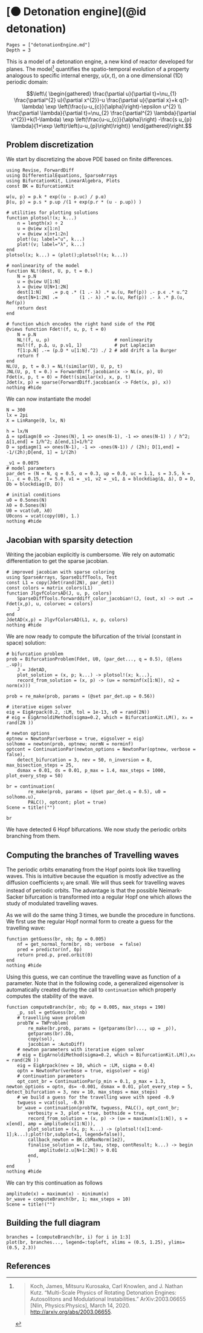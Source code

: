 # [🟠 Detonation engine](@id detonation)

```@contents
Pages = ["detonationEngine.md"]
Depth = 3
```

This is a model of a detonation engine, a new kind of reactor developed for planes.
The model[^Koch] quantifies the spatio-temporal evolution of a property analogous to specific internal energy, $u(x,t)$, on a one dimensional (1D) periodic domain:


$$\left\{
\begin{gathered}
\frac{\partial u}{\partial t}=\nu_{1} \frac{\partial^{2} u}{\partial x^{2}}-u \frac{\partial u}{\partial x}+k q(1-\lambda) \exp \left(\frac{u-u_{c}}{\alpha}\right)-\epsilon u^{2} \\
\frac{\partial \lambda}{\partial t}=\nu_{2} \frac{\partial^{2} \lambda}{\partial x^{2}}+k(1-\lambda) \exp \left(\frac{u-u_{c}}{\alpha}\right) -\frac{s u_{p} \lambda}{1+\exp \left(r\left(u-u_{p}\right)\right)}
\end{gathered}\right.$$

## Problem discretization

We start by discretizing the above PDE based on finite differences.

```@example DETENGINE
using Revise, ForwardDiff
using DifferentialEquations, SparseArrays
using BifurcationKit, LinearAlgebra, Plots
const BK = BifurcationKit

ω(u, p) = p.k * exp((u - p.uc) / p.α)
β(u, p) = p.s * p.up /(1 + exp(p.r * (u - p.up)) )

# utilities for plotting solutions
function plotsol!(x; k...)
	n = length(x) ÷ 2
	u = @view x[1:n]
	v = @view x[n+1:2n]
	plot!(u; label="u", k...)
	plot!(v; label="λ", k...)
end
plotsol(x; k...) = (plot();plotsol!(x; k...))

# nonlinearity of the model
function NL!(dest, U, p, t = 0.)
	N = p.N
	u = @view U[1:N]
	λ = @view U[N+1:2N]
	dest[1:N]    .= p.q .* (1 .- λ) .* ω.(u, Ref(p)) .- p.ϵ .* u.^2
	dest[N+1:2N] .=        (1 .- λ) .* ω.(u, Ref(p)) .- λ .* β.(u, Ref(p))
	return dest
end

# function which encodes the right hand side of the PDE
@views function Fdet!(f, u, p, t = 0)
	N = p.N
	NL!(f, u, p) 						# nonlinearity
	mul!(f, p.Δ, u, p.ν1, 1) 			# put Laplacian
	f[1:p.N] .-= (p.D * u[1:N].^2) ./ 2	# add drift a la Burger
	return f
end
NL(U, p, t = 0.) = NL!(similar(U), U, p, t)
JNL(U, p, t = 0.) = ForwardDiff.jacobian(x -> NL(x, p), U)
Fdet(x, p, t = 0) = Fdet!(similar(x), x, p, t)
Jdet(x, p) = sparse(ForwardDiff.jacobian(x -> Fdet(x, p), x))
nothing #hide
```

We can now instantiate the model

```@example DETENGINE
N = 300
lx = 2pi
X = LinRange(0, lx, N)

h = lx/N
Δ = spdiagm(0 => -2ones(N), 1 => ones(N-1), -1 => ones(N-1) ) / h^2; Δ[1,end] = 1/h^2; Δ[end,1]=1/h^2
D = spdiagm(1 => ones(N-1), -1 => -ones(N-1)) / (2h); D[1,end] = -1/(2h);D[end, 1] = 1/(2h)

_ν1 = 0.0075
# model parameters
par_det = (N = N, q = 0.5, α = 0.3, up = 0.0, uc = 1.1, s = 3.5, k = 1., ϵ = 0.15, r = 5.0, ν1 = _ν1, ν2 = _ν1, Δ = blockdiag(Δ, Δ), D = D, Db = blockdiag(D, D))

# initial conditions
u0 = 0.5ones(N)
λ0 = 0.5ones(N)
U0 = vcat(u0, λ0)
U0cons = vcat(copy(U0), 1.)
nothing #hide
```

## Jacobian with sparsity detection

Writing the jacobian explicitly is cumbersome. We rely on automatic differentiation to get the sparse jacobian.

```@example DETENGINE
# improved jacobian with sparse coloring
using SparseArrays, SparseDiffTools, Test
const L1 = copy(Jdet(rand(2N), par_det))
const colors = matrix_colors(L1)
function JlgvfColorsAD(J, u, p, colors)
	SparseDiffTools.forwarddiff_color_jacobian!(J, (out, x) -> out .= Fdet(x,p), u, colorvec = colors)
	J
end
JdetAD(x,p) = JlgvfColorsAD(L1, x, p, colors)
nothing #hide
```

We are now ready to compute the bifurcation of the trivial (constant in space) solution:

```@example DETENGINE
# bifurcation problem
prob = BifurcationProblem(Fdet, U0, (par_det..., q = 0.5), (@lens _.up); 
	J = JdetAD,
	plot_solution = (x, p; k...) -> plotsol!(x; k...),
	record_from_solution = (x, p) -> (u∞ = norminf(x[1:N]), n2 = norm(x)))

prob = re_make(prob, params = (@set par_det.up = 0.56))

# iterative eigen solver
eig = EigArpack(0.2, :LM, tol = 1e-13, v0 = rand(2N))
# eig = EigArnoldiMethod(sigma=0.2, which = BifurcationKit.LM(), x₀ = rand(2N ))

# newton options
optnew = NewtonPar(verbose = true, eigsolver = eig)
solhomo = newton(prob, optnew; normN = norminf)
optcont = ContinuationPar(newton_options = NewtonPar(optnew, verbose = false),
	detect_bifurcation = 3, nev = 50, n_inversion = 8, max_bisection_steps = 25,
	dsmax = 0.01, ds = 0.01, p_max = 1.4, max_steps = 1000, plot_every_step = 50)

br = continuation(
		re_make(prob, params = (@set par_det.q = 0.5), u0 = solhomo.u),
		PALC(), optcont; plot = true)
Scene = title!("")
```

```@example DETENGINE
br
```

We have detected 6 Hopf bifurcations. We now study the periodic orbits branching from them.

## Computing the branches of Travelling waves

The periodic orbits emanating from the Hopf points look like travelling waves. This is intuitive because the equation is mostly advective as the diffusion coefficients $\nu_i$ are small. We will thus seek for travelling waves instead of periodic orbits. The advantage is that the possible Neimark-Sacker bifurcation is transformed into a regular Hopf one which allows the study of modulated travelling waves.

As we will do the same thing 3 times, we bundle the procedure in functions. We first use the regular Hopf normal form to create a guess for the travelling wave:

```@example DETENGINE
function getGuess(br, nb; δp = 0.005)
	nf = get_normal_form(br, nb; verbose  = false)
	pred = predictor(nf, δp)
	return pred.p, pred.orbit(0)
end
nothing #hide
```

Using this guess, we can continue the travelling wave as function of a parameter. Note that in the following code, a generalized eigensolver is automatically created during the call to `continuation` which properly computes the stability of the wave.

```@example DETENGINE
function computeBranch(br, nb; δp = 0.005, max_steps = 190)
	_p, sol = getGuess(br, nb)
	# travelling wave problem
	probTW = TWProblem(
		re_make(br.prob, params = (getparams(br)..., up = _p)),
		getparams(br).Db,
		copy(sol),
		jacobian = :AutoDiff)
	# newton parameters with iterative eigen solver
	# eig = EigArnoldiMethod(sigma=0.2, which = BifurcationKit.LM(),x₀ = rand(2N ))
	eig = EigArpack(nev = 10, which = :LM, sigma = 0.4)
	optn = NewtonPar(verbose = true, eigsolver = eig)
	# continuation parameters
	opt_cont_br = ContinuationPar(p_min = 0.1, p_max = 1.3, newton_options = optn, ds= -0.001, dsmax = 0.01, plot_every_step = 5, detect_bifurcation = 3, nev = 10, max_steps = max_steps)
	# we build a guess for the travelling wave with speed -0.9
	twguess = vcat(sol, -0.9)
	br_wave = continuation(probTW, twguess, PALC(), opt_cont_br;
		verbosity = 3, plot = true, bothside = true,
		record_from_solution = (x, p) -> (u∞ = maximum(x[1:N]), s = x[end], amp = amplitude(x[1:N])),
		plot_solution = (x, p; k...) -> (plotsol!(x[1:end-1];k...);plot!(br,subplot=1, legend=false)),
		callback_newton = BK.cbMaxNorm(1e2),
		finalise_solution = (z, tau, step, contResult; k...) -> begin
			amplitude(z.u[N+1:2N]) > 0.01
		end,
		)
end
nothing #hide
```

We can try this continuation as follows

```@example DETENGINE
amplitude(x) = maximum(x) - minimum(x)
br_wave = computeBranch(br, 1; max_steps = 10)
Scene = title!("")
```

## Building the full diagram

```@example DETENGINE
branches = [computeBranch(br, i) for i in 1:3]
plot(br, branches..., legend=:topleft, xlims = (0.5, 1.25), ylims=(0.5, 2.3))
```


## References

[^Koch]:> Koch, James, Mitsuru Kurosaka, Carl Knowlen, and J. Nathan Kutz. “Multi-Scale Physics of Rotating Detonation Engines: Autosolitons and Modulational Instabilities.” ArXiv:2003.06655 [Nlin, Physics:Physics], March 14, 2020. http://arxiv.org/abs/2003.06655.
